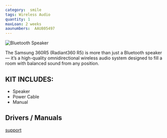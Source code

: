 ```yaml
---
category:  smile
tags: Wireless Audio
quantity: 1
maxLoan: 2 weeks
aaunumbers:  AAU805497
---
```

![Bluetooth Speaker](https://m.media-amazon.com/images/I/41A0v5Mp84L.jpg_BO30,255,255,255_UF900,850_SR1910,1000,0,C_QL100_.jpg)

The Samsung 360R5 (Radiant360 R5) is more than just a Bluetooth speaker — it’s a high-quality omnidirectional wireless audio system designed to fill a room with balanced sound from any position.
## KIT INCLUDES:
-  Speaker
- Power Cable
- Manual

## Drivers / Manuals
[support](https://www.samsung.com/dk/support/model/WAM5500/XE/)



